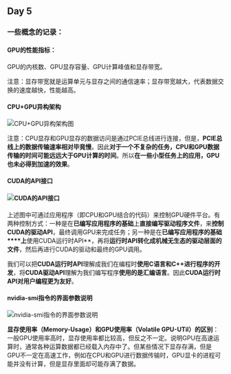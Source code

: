 ## Day 5

### 一些概念的记录：

#### GPU的性能指标：

GPU的内核数、GPU显存容量、GPU计算峰值和显存带宽。

注意：显存带宽就是运算单元与显存之间的通信速率；显存带宽越大，代表数据交换的速度越快，性能越高。

#### CPU+GPU异构架构

![CPU+GPU异构架构图](.\CPU+GPU异构架构图.png)

注意：CPU显存和GPU显存的数据访问是通过PCIE总线进行连接，但是，**PCIE总线上的数据传输速率相对毕竟慢**。因此**对于一个不复杂的任务，CPU和GPU数据传输的时间可能远远大于GPU计算的时间**。所以**在一些小型任务上的应用，GPU也未必得到加速的效果**。

#### CUDA的API接口

#### ![CUDA的API接口](.\CUDA的API接口.png)

​       上述图中可通过应用程序（即CPU和GPU结合的代码）来控制GPU硬件平台。有两种控制方式：一种是在**已编写应用程序的基础**上**直接编写驱动程序文件**，来**控制CUDA的驱动API**，最终调用GPU来完成任务；另一种是在**已编写应用程序的基础****上**使用CUDA运行时API**，再将**运行时API转化成机械无生态的驱动层面的文件**，然后再进行CUDA的驱动和最终的GPU调用。

​        我们可以把**CUDA运行时API**理解成我们在编程时**使用C语言和C++进行程序的开发**，将**CUDA驱动API**理解为我们编写程序**使用的是汇编语言**。因此**CUDA运行时API对用户编程更为友好**。

#### nvidia-smi指令的界面参数说明

![nvidia-smi指令的界面参数说明](.\nvidia-smi指令的界面参数说明.png)

**显存使用率（Memory-Usage）和GPU使用率（Volatile GPU-UTil）的区别**：一般GPU使用率高时，显存使用率都比较高，但反之不一定。说明GPU在高速运算时，通常各种运算数据都已经载入内存中了。但某些情况下显存存满，但是GPU不一定在高速工作，例如在CPU和GPU进行数据传输时，GPU显卡的进程可能并没有计算，但是显存里面却可能存满了数据。